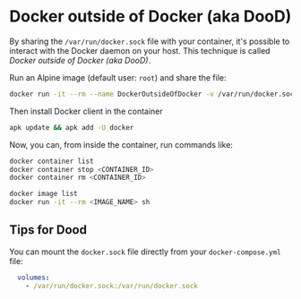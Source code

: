 # Docker outside of Docker (aka DooD)

By sharing the `/var/run/docker.sock` file with your container, it's possible to interact with the Docker daemon on your host. This technique is called *Docker outside of Docker (aka DooD)*.

Run an Alpine image (default user: `root`) and share the file:

```bash
docker run -it --rm --name DockerOutsideOfDocker -v /var/run/docker.sock:/var/run/docker.sock alpine sh
```

Then install Docker client in the container

```bash
apk update && apk add -U docker
```

Now, you can, from inside the container, run commands like:

```bash
docker container list
docker container stop <CONTAINER_ID>
docker container rm <CONTAINER_ID>

docker image list
docker run -it --rm <IMAGE_NAME> sh
```

## Tips for Dood

You can mount the `docker.sock` file directly from your `docker-compose.yml` file:

```yml
  volumes:
    - /var/run/docker.sock:/var/run/docker.sock
```
